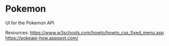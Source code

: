 # Pokemon
UI for the Pokemon API

Resources:
https://www.w3schools.com/howto/howto_css_fixed_menu.asp
https://pokeapi-how.appspot.com/
